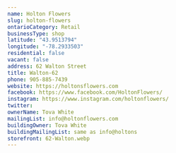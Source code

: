 ```yaml
---
name: Holton Flowers
slug: holton-flowers
ontarioCategory: Retail
businessType: shop
latitude: "43.9513794"
longitude: "-78.2933503"
residential: false
vacant: false
address: 62 Walton Street
title: Walton-62
phone: 905-885-7439
website: https://holtonsflowers.com
facebook: https://www.facebook.com/HoltonFlowers/
instagram: https://www.instagram.com/holtonflowers/
twitter:
ownerName: Tova White
mailingList: info@holtonflowers.com
buildingOwner: Tova White
buildingMailingList: same as info@holtons
storefront: 62-Walton.webp
---
```


